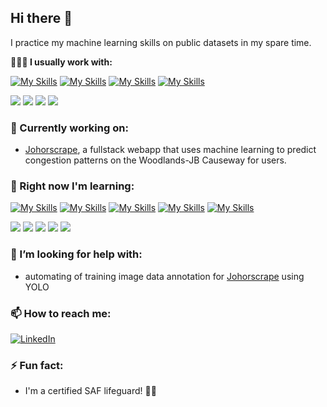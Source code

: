 ## Hi there 👋

I practice my machine learning skills on public datasets in my spare time.

**👨🏻‍💻 I usually work with:**

[![My Skills](https://skillicons.dev/icons?i=python&theme=dark)](https://www.python.org/)
[![My Skills](https://skillicons.dev/icons?i=sklearn&theme=dark)](https://scikit-learn.org/stable/)
[![My Skills](https://skillicons.dev/icons?i=selenium&theme=dark)](https://www.selenium.dev/)
[![My Skills](https://skillicons.dev/icons?i=gcp&theme=dark)](https://cloud.google.com/free?utm_source=google&utm_medium=cpc&utm_campaign=japac-SG-all-en-dr-BKWS-all-core-trial-EXA-dr-1710102&utm_content=text-ad-none-none-DEV_c-CRE_602258786551-ADGP_Hybrid+%7C+BKWS+-+EXA+%7C+Txt+-GCP-General-core+brand-main-KWID_43700071544383221-kwd-6458750523&userloc_9062521-network_g&utm_term=KW_google+cloud&gad_source=1&gclid=EAIaIQobChMIrIiTr8uNjAMVbqhmAh0puyPPEAAYASAAEgKmgPD_BwE&gclsrc=aw.ds)

![](https://img.shields.io/badge/Python-yellow)
![](https://img.shields.io/badge/Scikit--learn-darkorange)
![](https://img.shields.io/badge/Selenium-green)
![](https://img.shields.io/badge/GCloud-blue)

### 🔭 Currently working on:
- [Johorscrape](https://github.com/milkbottledude/woodlands-jb_tracker), a fullstack webapp that uses machine learning to predict congestion patterns on the Woodlands-JB Causeway for users.

### 🌱 Right now I'm learning:

[![My Skills](https://skillicons.dev/icons?i=tensorflow&theme=dark)](https://www.tensorflow.org/)
[![My Skills](https://skillicons.dev/icons?i=docker&theme=dark)](https://www.docker.com/)
[![My Skills](https://skillicons.dev/icons?i=html&theme=dark)](https://developer.mozilla.org/en-US/docs/Web/HTML)
[![My Skills](https://skillicons.dev/icons?i=css&theme=dark)](https://developer.mozilla.org/en-US/docs/Web/CSS)
[![My Skills](https://skillicons.dev/icons?i=js&theme=dark)](https://developer.mozilla.org/en-US/docs/Web/JavaScript)

![](https://img.shields.io/badge/TensorFlow-darkorange)
![](https://img.shields.io/badge/Docker-lightblue)
![](https://img.shields.io/badge/HTML-orange)
![](https://img.shields.io/badge/CSS-blue)
![](https://img.shields.io/badge/JavaScript-yellow)

### 🤔 I’m looking for help with:
- automating of training image data annotation for [Johorscrape](https://github.com/milkbottledude/woodlands-jb_tracker) using YOLO

### 📫 How to reach me:
<div display="flex">
  <a href="https://t.me/milkbottledude">
    <img src="https://img.shields.io/badge/Telegram-%230077B5.svg?style=for-the-badge&logo=linkedin&logoColor=white" alt="LinkedIn"/>
  </a>
</div>

### ⚡ Fun fact:
- I'm a certified SAF lifeguard! 🛟🦺



<!--
**milkbottledude/milkbottledude** is a ✨ _special_ ✨ repository because its `README.md` (this file) appears on your GitHub profile.

Here are some ideas to get you started:

- 🔭 I’m currently working on ...
- 🌱 I’m currently learning ...
- 👯 I’m looking to collaborate on ...
- 🤔 I’m looking for help with ...
- 💬 Ask me about ...
- 📫 How to reach me: ...
- 😄 Pronouns: ...
- ⚡ Fun fact: ...
-->
